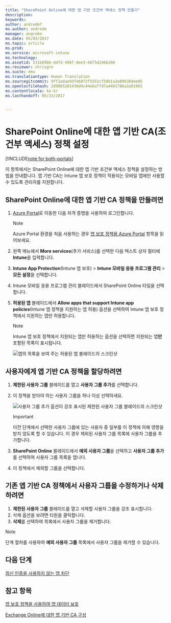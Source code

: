 ```yaml
---
title: "SharePoint Online에 대한 앱 기반 조건부 액세스 정책 만들기"
description: 
keywords: 
author: andredm7
ms.author: andredm
manager: angrobe
ms.date: 05/03/2017
ms.topic: article
ms.prod: 
ms.service: microsoft-intune
ms.technology: 
ms.assetid: 531b09bb-ddfd-498f-8ee3-6675d2466208
ms.reviewer: chrisgre
ms.suite: ems
ms.translationtype: Human Translation
ms.sourcegitcommit: 9ff1adae93fe6873f5551cf58b1a2e89638dee85
ms.openlocfilehash: 2d9065281436d4c44e6af7d7a4401786a2a01965
ms.contentlocale: ko-kr
ms.lasthandoff: 05/23/2017


---
```


# <a name="set-up-app-based-conditional-access-ca-policies-for-sharepoint-online"></a>SharePoint Online에 대한 앱 기반 CA(조건부 액세스) 정책 설정

[!INCLUDE[note for both-portals](../includes/note-for-both-portals.md)]

이 항목에서는 SharePoint Online에 대한 앱 기반 조건부 액세스 정책을 설정하는 방법을 안내합니다. 앱 기반 CA는 Intune 앱 보호 정책이 적용되는 모바일 앱에만 사용할 수 있도록 관리자를 지원합니다.

## <a name="to-create-the-app-based-ca-policy-for-sharepoint-online"></a>SharePoint Online에 대한 앱 기반 CA 정책을 만들려면

1. [Azure Portal](https://portal.azure.com)로 이동한 다음 자격 증명을 사용하여 로그인합니다.

    > [!NOTE]
    > Azure Portal 환경을 처음 사용하는 경우 [앱 보호 정책용 Azure Portal](azure-portal-for-microsoft-intune-mam-policies.md) 항목을 읽어보세요.

2. 왼쪽 메뉴에서 **More services**(추가 서비스)를 선택한 다음 텍스트 상자 필터에 **Intune**을 입력합니다.

3. **Intune App Protection**(Intune 앱 보호) > **Intune 모바일 응용 프로그램 관리** > **모든 설정**을 선택합니다.

4. Intune 모바일 응용 프로그램 관리 블레이드에서 SharePoint Online 타일을 선택합니다.

5. **허용된 앱** 블레이드에서 **Allow apps that support Intune app policies**(Intune 앱 정책을 지원하는 앱 허용) 옵션을 선택하여 Intune 앱 보호 정책에서 지원하는 앱만 허용합니다.

    > [!NOTE] 
    > Intune 앱 보호 정책에서 지원되는 앱만 허용하는 옵션을 선택하면 지원되는 앱**만** 포함된 목록이 표시됩니다.

    ![앱의 목록을 보여 주는 허용된 앱 블레이드의 스크린샷](../media/mam-ca-spo-allowed-apps.png)

## <a name="to-assign-app-based-ca-policies-to-your-users"></a>사용자에게 앱 기반 CA 정책을 할당하려면

1. **제한된 사용자 그룹** 블레이드를 열고 **사용자 그룹 추가**를 선택합니다.

2. 이 정책을 받아야 하는 사용자 그룹을 하나 이상 선택하세요.

    ![사용자 그룹 추가 옵션이 강조 표시된 제한된 사용자 그룹 블레이드의 스크린샷](../media/mam-ca-spo-restricted-groups.png)

    > [!IMPORTANT] 
    > 이전 단계에서 선택한 사용자 그룹에 있는 사용자 중 일부를 이 정책에 의해 영향을 받지 않도록 할 수 있습니다. 이 경우 제외된 사용자 그룹 목록에 사용자 그룹을 추가합니다. 

3. **SharePoint Online** 블레이드에서 **예외 사용자 그룹**을 선택하고 **사용자 그룹 추가**를 선택하여 사용자 그룹 목록을 엽니다.

4. 이 정책에서 제외할 그룹을 선택합니다.  

## <a name="to-modify-or-delete-user-groups-from-an-existing-app-based-ca-policy"></a>기존 앱 기반 CA 정책에서 사용자 그룹을 수정하거나 삭제하려면

1. **제한된 사용자 그룹** 블레이드를 열고 삭제할 사용자 그룹을 강조 표시합니다.
2. 삭제 옵션을 보려면 타원을 클릭합니다.
3. **삭제**를 선택하여 목록에서 사용자 그룹을 제거합니다.

> [!NOTE] 
> 단계 절차를 사용하여 **예외 사용자 그룹** 목록에서 사용자 그룹을 제거할 수 있습니다.

## <a name="next-steps"></a>다음 단계

[최신 인증을 사용하지 않는 앱 차단](block-apps-with-no-modern-authentication.md)

## <a name="see-also"></a>참고 항목

[앱 보호 정책을 사용하여 앱 데이터 보호](protect-app-data-using-mobile-app-management-policies-with-microsoft-intune.md)

[Exchange Online에 대한 앱 기반 CA 구성](mam-ca-for-exchange-online.md)

